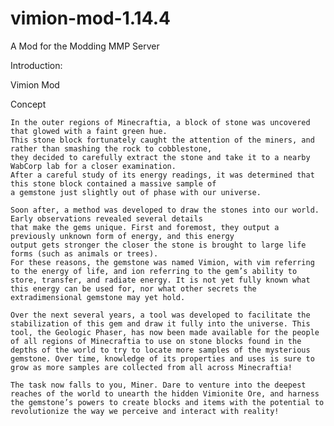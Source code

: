 # vimion-mod-1.14.4
A Mod for the Modding MMP Server

Introduction:

Vimion Mod

Concept

	In the outer regions of Minecraftia, a block of stone was uncovered that glowed with a faint green hue. 
	This stone block fortunately caught the attention of the miners, and rather than smashing the rock to cobblestone, 
	they decided to carefully extract the stone and take it to a nearby WabCorp lab for a closer examination. 
	After a careful study of its energy readings, it was determined that this stone block contained a massive sample of 
	a gemstone just slightly out of phase with our universe. 

	Soon after, a method was developed to draw the stones into our world. Early observations revealed several details 
	that make the gems unique. First and foremost, they output a previously unknown form of energy, and this energy 
	output gets stronger the closer the stone is brought to large life forms (such as animals or trees). 
	For these reasons, the gemstone was named Vimion, with vim referring to the energy of life, and ion referring to the gem’s ability to store, transfer, and radiate energy. It is not yet fully known what this energy can be used for, nor what other secrets the extradimensional gemstone may yet hold.

	Over the next several years, a tool was developed to facilitate the stabilization of this gem and draw it fully into the universe. This tool, the Geologic Phaser, has now been made available for the people of all regions of Minecraftia to use on stone blocks found in the depths of the world to try to locate more samples of the mysterious gemstone. Over time, knowledge of its properties and uses is sure to grow as more samples are collected from all across Minecraftia! 

	The task now falls to you, Miner. Dare to venture into the deepest reaches of the world to unearth the hidden Vimionite Ore, and harness the gemstone’s powers to create blocks and items with the potential to revolutionize the way we perceive and interact with reality! 

	
